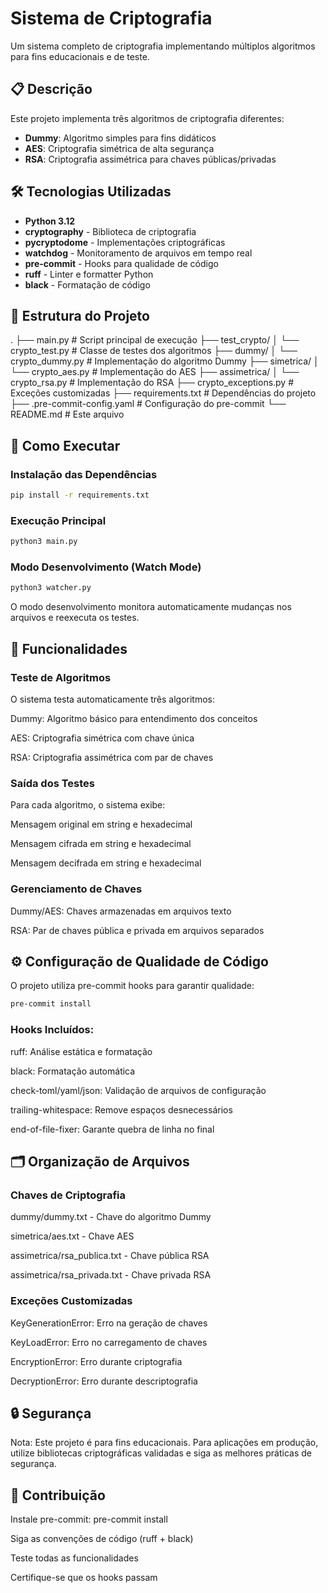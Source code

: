 # Sistema de Criptografia

Um sistema completo de criptografia implementando múltiplos algoritmos para fins educacionais e de teste.

## 📋 Descrição

Este projeto implementa três algoritmos de criptografia diferentes:

- **Dummy**: Algoritmo simples para fins didáticos
- **AES**: Criptografia simétrica de alta segurança
- **RSA**: Criptografia assimétrica para chaves públicas/privadas

## 🛠️ Tecnologias Utilizadas

- **Python 3.12**
- **cryptography** - Biblioteca de criptografia
- **pycryptodome** - Implementações criptográficas
- **watchdog** - Monitoramento de arquivos em tempo real
- **pre-commit** - Hooks para qualidade de código
- **ruff** - Linter e formatter Python
- **black** - Formatação de código

## 📁 Estrutura do Projeto
.
├── main.py # Script principal de execução
├── test_crypto/
│ └── crypto_test.py # Classe de testes dos algoritmos
├── dummy/
│ └── crypto_dummy.py # Implementação do algoritmo Dummy
├── simetrica/
│ └── crypto_aes.py # Implementação do AES
├── assimetrica/
│ └── crypto_rsa.py # Implementação do RSA
├── crypto_exceptions.py # Exceções customizadas
├── requirements.txt # Dependências do projeto
├── .pre-commit-config.yaml # Configuração do pre-commit
└── README.md # Este arquivo

## 🚀 Como Executar

### Instalação das Dependências

```bash
pip install -r requirements.txt
```

### Execução Principal
```bash
python3 main.py
```

### Modo Desenvolvimento (Watch Mode)
```bash
python3 watcher.py
```
O modo desenvolvimento monitora automaticamente mudanças nos arquivos e reexecuta os testes.

## 🔧 Funcionalidades
### Teste de Algoritmos
O sistema testa automaticamente três algoritmos:

Dummy: Algoritmo básico para entendimento dos conceitos

AES: Criptografia simétrica com chave única

RSA: Criptografia assimétrica com par de chaves

### Saída dos Testes
Para cada algoritmo, o sistema exibe:

Mensagem original em string e hexadecimal

Mensagem cifrada em string e hexadecimal

Mensagem decifrada em string e hexadecimal

### Gerenciamento de Chaves
Dummy/AES: Chaves armazenadas em arquivos texto

RSA: Par de chaves pública e privada em arquivos separados

## ⚙️ Configuração de Qualidade de Código
O projeto utiliza pre-commit hooks para garantir qualidade:
```bash
pre-commit install
```
### Hooks Incluídos:
ruff: Análise estática e formatação

black: Formatação automática

check-toml/yaml/json: Validação de arquivos de configuração

trailing-whitespace: Remove espaços desnecessários

end-of-file-fixer: Garante quebra de linha no final

## 🗂️ Organização de Arquivos
### Chaves de Criptografia
dummy/dummy.txt - Chave do algoritmo Dummy

simetrica/aes.txt - Chave AES

assimetrica/rsa_publica.txt - Chave pública RSA

assimetrica/rsa_privada.txt - Chave privada RSA

### Exceções Customizadas
KeyGenerationError: Erro na geração de chaves

KeyLoadError: Erro no carregamento de chaves

EncryptionError: Erro durante criptografia

DecryptionError: Erro durante descriptografia

## 🔒 Segurança
Nota: Este projeto é para fins educacionais. Para aplicações em produção, utilize bibliotecas criptográficas validadas e siga as melhores práticas de segurança.

## 🤝 Contribuição
Instale pre-commit: pre-commit install

Siga as convenções de código (ruff + black)

Teste todas as funcionalidades

Certifique-se que os hooks passam
